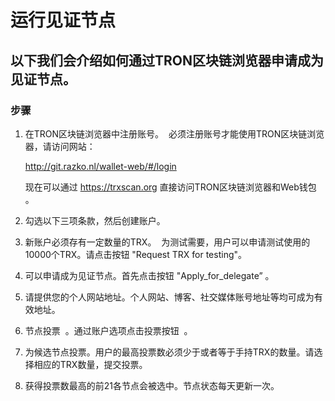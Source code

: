 # 运行见证节点

## 以下我们会介绍如何通过TRON区块链浏览器申请成为见证节点。

### 步骤

1. 在TRON区块链浏览器中注册账号。  必须注册账号才能使用TRON区块链浏览器，请访问网站：    

    http://git.razko.nl/wallet-web/#/login  

    现在可以通过 https://trxscan.org 直接访问TRON区块链浏览器和Web钱包  。
    
2. 勾选以下三项条款，然后创建账户。
 
3. 新账户必须存有一定数量的TRX。  为测试需要，用户可以申请测试使用的10000个TRX。请点击按钮 "Request TRX for testing"。          
    
4. 可以申请成为见证节点。首先点击按钮 "Apply_for_delegate” 。       
    
5. 请提供您的个人网站地址。个人网站、博客、社交媒体账号地址等均可成为有效地址。  
    
6. 节点投票  。通过账户选项点击投票按钮  。

7. 为候选节点投票。用户的最高投票数必须少于或者等于手持TRX的数量。请选择相应的TRX数量，提交投票。   
    
8. 获得投票数最高的前21各节点会被选中。节点状态每天更新一次。

